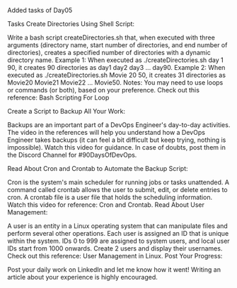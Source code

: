 Added tasks of Day05

Tasks
Create Directories Using Shell Script:

Write a bash script createDirectories.sh that, when executed with three arguments (directory name, start number of directories, and end number of directories), creates a specified number of directories with a dynamic directory name.
Example 1: When executed as ./createDirectories.sh day 1 90, it creates 90 directories as day1 day2 day3 ... day90.
Example 2: When executed as ./createDirectories.sh Movie 20 50, it creates 31 directories as Movie20 Movie21 Movie22 ... Movie50.
Notes: You may need to use loops or commands (or both), based on your preference. Check out this reference: Bash Scripting For Loop

Create a Script to Backup All Your Work:

Backups are an important part of a DevOps Engineer's day-to-day activities. The video in the references will help you understand how a DevOps Engineer takes backups (it can feel a bit difficult but keep trying, nothing is impossible).
Watch this video for guidance.
In case of doubts, post them in the Discord Channel for #90DaysOfDevOps.

Read About Cron and Crontab to Automate the Backup Script:

Cron is the system's main scheduler for running jobs or tasks unattended. A command called crontab allows the user to submit, edit, or delete entries to cron. A crontab file is a user file that holds the scheduling information.
Watch this video for reference: Cron and Crontab.
Read About User Management:

A user is an entity in a Linux operating system that can manipulate files and perform several other operations. Each user is assigned an ID that is unique within the system. IDs 0 to 999 are assigned to system users, and local user IDs start from 1000 onwards.
Create 2 users and display their usernames.
Check out this reference: User Management in Linux.
Post Your Progress:

Post your daily work on LinkedIn and let me know how it went! Writing an article about your experience is highly encouraged.
